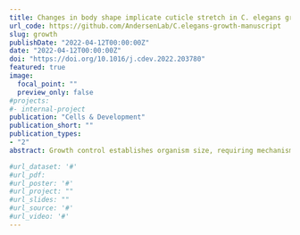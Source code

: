 ```yaml
---
title: Changes in body shape implicate cuticle stretch in C. elegans growth control
url_code: https://github.com/AndersenLab/C.elegans-growth-manuscript
slug: growth
publishDate: "2022-04-12T00:00:00Z"
date: "2022-04-12T00:00:00Z"
doi: "https://doi.org/10.1016/j.cdev.2022.203780"
featured: true
image: 
  focal_point: ""
  preview_only: false
#projects:
#- internal-project
publication: "Cells & Development"
publication_short: ""
publication_types:
- "2"
abstract: Growth control establishes organism size, requiring mechanisms to sense and adjust growth during development. Studies of single cells revealed that size homeostasis uses distinct control methods. In multicellular organisms, mechanisms that regulate single cell growth must integrate control across organs and tissues during development to generate adult size and shape. We leveraged the roundworm *Caenorhabditis elegans* as a scalable and tractable model to collect precise growth measurements of thousands of individuals, measure feeding behavior, and quantify changes in animal size and shape during a densely sampled developmental time course. As animals transitioned from one developmental stage to the next, we observed changes in body aspect ratio while body volume remained constant. Then, we modeled a physical mechanism by which constraints on cuticle stretch could cause changes in *C. elegans* body shape. The model-predicted shape changes are consistent with those observed in the data. Theoretically, cuticle stretch could be sensed by the animal to initiate larval-stage transitions, providing a means for physical constraints to influence developmental timing and growth rate in *C. elegans*.

#url_dataset: '#'
#url_pdf: 
#url_poster: '#'
#url_project: ""
#url_slides: ""
#url_source: '#'
#url_video: '#'
---
```


